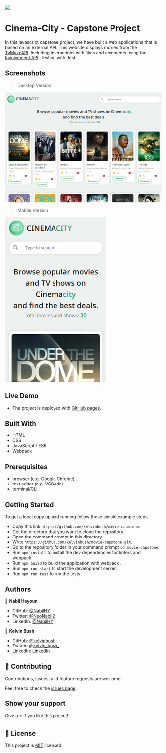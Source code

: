 ![](https://img.shields.io/badge/Microverse-blueviolet)

# Cinema-City - Capstone Project

In this javascript capstone project, we have built a web applications that is based on an external API.
This website displays movies from the [TvMazeAPI](https://api.tvmaze.com/).
Including interactions with likes and comments using the [Involvement API](https://www.notion.so/microverse/Involvement-API-869e60b5ad104603aa6db59e08150270).
Testing with Jest.

## Screenshots
> Desktop Version
<img src='Screenshots/Desktop.png'>

>Mobile Version
<img src='Screenshots/Mobile.png'>

## Live Demo

- The project is deployed with [GitHub pages](https://kelvinbush.github.io/movie-capstone/).



## Built With

- HTML
- CSS
- JavaScript / ES6
- Webpack


## Prerequisites
- browser (e.g. Google Chrome)
- text editor (e.g. VSCode)
- terminal/CLI


## Getting Started
To get a local copy up and running follow these simple example steps.

- Copy this link `https://github.com/kelvinbush/movie-capstone`.
- Get the directory that you want to clone the repository.
- Open the command prompt in this directory.
- Write `https://github.com/kelvinbush/movie-capstone.git`.
- Go to the repository folder in your command prompt `cd movie-capstone`.
- Run `npm install` to install the dev dependencies for linters and webpack.
- Run `npm build` to build the application with webpack .
- Run `npm run start` to start the development server.
- Run `npm run test` to run the tests.



## Authors

👤 **Nabil Hayoun**

  - GitHub: [@NabilHY](https://github.com/NabilHY)
  - Twitter: [@NeoNabil2](https://twitter.com/NeoNabil2)
  - LinkedIn: [@NabilHY](https://www.linkedin.com/in/nabil-hayoun-a9a8a8b6/)

👤 **Kelvin Bush**

  - GitHub: [@kelvinbush](https://github.com/kelvinbush)
  - Twitter: [@kelvin_bush_](https://twitter.com/kelvin_bush_)
  - LinkedIn: [LinkedIn](https://www.linkedin.com/in/kelvin-wachiye-04b469173/)


## 🤝 Contributing

Contributions, issues, and feature requests are welcome!

Feel free to check the [issues page](../../issues/).

## Show your support

Give a ⭐️ if you like this project!


## 📝 License

This project is [MIT](./MIT.md) licensed
